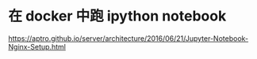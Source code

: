 # 在 docker 中跑 ipython notebook

<!--
ID: aaba7f88-2118-4c79-a55b-2614df7c0baa
Status: draft
Date: 2018-01-17T23:30:00
Modified: 2020-05-16T11:29:51
wp_id: 605
-->

https://aptro.github.io/server/architecture/2016/06/21/Jupyter-Notebook-Nginx-Setup.html